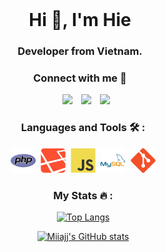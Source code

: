 <img src="https://komarev.com/ghpvc/?username=hiep0702&style=flat-square&color=blue" alt=""/>

<!-- <div id="header" align="center">
  <img src="" width="280"/>
</div> -->

<h1 align="center">Hi 👋, I'm Hie</h1>
<h3 align="center">Developer from Vietnam.</h3>

<h3 align="center" > Connect with me 🤝 </h3>

<p align="center">

 <div align="center"  class="icons-social" style="margin-left: 10px;">
        <a style="margin-left: 10px;"  target="_blank" href="https://www.facebook.com/trantuanhiep07">
			<img src="https://img.icons8.com/doodle/40/000000/facebook--v1.png"></a>
        <a style="margin-left: 10px;" target="_blank" href="https://github.com/hiep0702">
		<img src="https://img.icons8.com/doodle/40/000000/github--v1.png"></a>
		<a style="margin-left: 10px;" target="_blank" href="https://www.instagram.com/01.tth_/?fbclid=IwAR2OuDiUxt6gpPXWHKYXA6uAyrYdcmiGSwtFy7qmxbCmpzWd7ROvga6_m-M">
			<img src="https://img.icons8.com/doodle/40/000000/instagram--v1.png" ></a>
	
</p>

### Languages and Tools :hammer_and_wrench: :
<div>
  <img src="https://github.com/devicons/devicon/blob/master/icons/php/php-original.svg" title="PHP"  alt="PHP" width="40" height="40"/>&nbsp;
  <img src="https://github.com/devicons/devicon/blob/master/icons/laravel/laravel-plain.svg" title="Laravel" alt="Laravel" width="40" height="40"/>&nbsp;
  <img src="https://github.com/devicons/devicon/blob/master/icons/javascript/javascript-original.svg" title="JavaScript" alt="JavaScript" width="40" height="40"/>&nbsp;
  <img src="https://github.com/devicons/devicon/blob/master/icons/mysql/mysql-original-wordmark.svg" title="MySQL"  alt="MySQL" width="40" height="40"/>&nbsp;
  <img src="https://github.com/devicons/devicon/blob/master/icons/git/git-original.svg" title="Git" **alt="Git" width="40" height="40"/>
</div>


###  My Stats :fire: :
[![Top Langs](https://github-readme-stats.vercel.app/api/top-langs/?username=hiep0702&layout=compact&bg_color=000000&title_color=dd6387&icon_color=79d8f8&text_color=ffffff)](https://github.com/hiep0702)

[![Miiajj's GitHub stats](https://github-readme-stats.vercel.app/api?username=hiep0702&show_icons=true&bg_color=000000&title_color=dd6387&icon_color=79d8f8&text_color=ffffff)](https://github.com/hiep0702)

<!---
https://github.com/anuraghazra/github-readme-stats

Thanks,
References: Rebraws -  https://github.com/Rebraws/

miiajj/miiajj is a ✨ special ✨ repository because its `README.md` (this file) appears on your GitHub profile.
You can click the Preview link to take a look at your changes.
--->